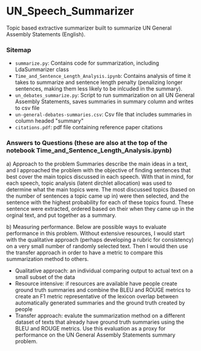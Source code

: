 # UN_Speech_Summarizer
Topic based extractive summarizer built to summarize UN General Assembly Statements (English).

### Sitemap
- `summarize.py`: Contains code for summarization, including LdaSummarizer class
- `Time_and_Sentence_Length_Analysis.ipynb`: Contains analysis of time it takes to summarize and sentence length penalty (penalizing longer sentences, making them less likely to be inlcuded in the summary).
- `un_debates_summarize.py`: Script to run summarization on all UN General Assembly Statements, saves summaries in summary column and writes to csv file
- `un-general-debates-summaries.csv`: Csv file that includes summaries in column headed "summary"
- `citations.pdf`: pdf file containing reference paper citations

### Answers to Questions (these are also at the top of the notebook Time_and_Sentence_Length_Analysis.ipynb)

a) Approach to the problem
Summaries describe the main ideas in a text, and I approached the problem with the objective of finding sentences that best cover the main topics discussed in each speech. With that in mind, for each speech, topic analysis (latent dirchlet allocation) was used to determine what the main topics were. The most discussed topics (based on the number of sentences a topic came up in) were then selected, and the sentence with the highest probability for each of these topics found. These sentence were extracted, ordered based on their when they came up in the orginal text, and put together as a summary. 

b) Measuring performance.
Below are possible ways to evaluate performance in this problem. Without extensive resources, I would start with the qualitative approach (perhaps developing a rubric for consistency) on a very small number of randomly selected text. Then I would then use the transfer approach in order to have a metric to compare this summarization method to others.

- Qualitative approach: an individual comparing output to actual text on a small subset of the data
- Resource intensive: if resources are available have people create ground truth summaries and combine the BLEU and ROUGE metrics to create an F1 metric representative of the lexicon overlap between automatically generated summaries and the ground truth created by people
- Transfer approach: evalute the summarization method on a different dataset of texts that already have ground truth summaries using the BLEU and ROUGE metrics. Use this evaluation as a proxy for performance on the UN General Assembly Statements summary problem.
